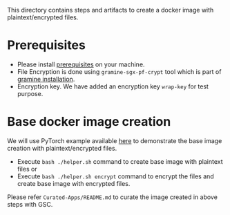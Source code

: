This directory contains steps and artifacts to create a docker image with plaintext/encrypted files.

# Prerequisites

- Please install [prerequisites](https://github.com/gramineproject/examples/tree/master/pytorch#pre-requisites)
  on your machine.
- File Encryption is done using `gramine-sgx-pf-crypt` tool which is part of
  [gramine installation](https://gramine.readthedocs.io/en/latest/quickstart.html#install-gramine).
- Encryption key. We have added an encryption key `wrap-key` for test purpose.

# Base docker image creation

We will use PyTorch example available [here](https://github.com/gramineproject/examples/blob/master/pytorch/)
to demonstrate the base image creation with plaintext/encrypted files.

- Execute `bash ./helper.sh` command to create base image with plaintext files or 
- Execute `bash ./helper.sh encrypt` command to encrypt the files and create base image with
  encrypted files.

Please refer `Curated-Apps/README.md` to curate the image created in above steps with GSC.
